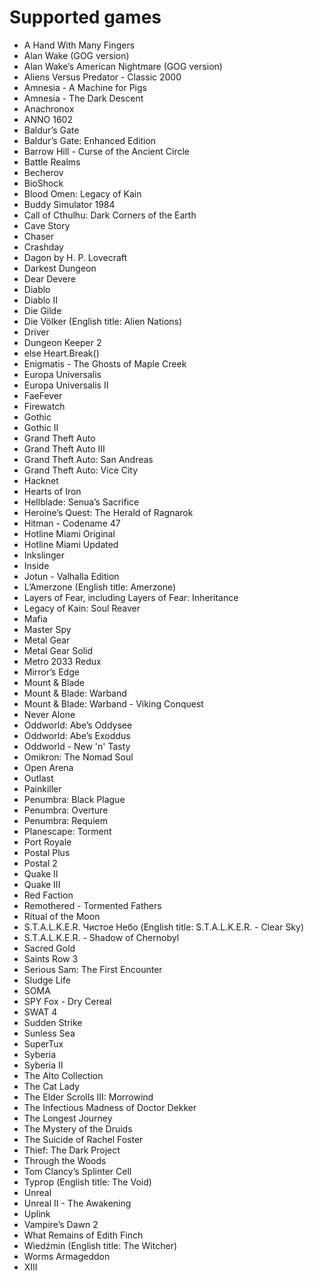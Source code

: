 Supported games
===============

- A Hand With Many Fingers
- Alan Wake (GOG version)
- Alan Wake’s American Nightmare (GOG version)
- Aliens Versus Predator - Classic 2000
- Amnesia - A Machine for Pigs
- Amnesia - The Dark Descent
- Anachronox
- ANNO 1602
- Baldur’s Gate
- Baldur’s Gate: Enhanced Edition
- Barrow Hill - Curse of the Ancient Circle
- Battle Realms
- Becherov
- BioShock
- Blood Omen: Legacy of Kain
- Buddy Simulator 1984
- Call of Cthulhu: Dark Corners of the Earth
- Cave Story
- Chaser
- Crashday
- Dagon by H. P. Lovecraft
- Darkest Dungeon
- Dear Devere
- Diablo
- Diablo II
- Die Gilde
- Die Völker (English title: Alien Nations)
- Driver
- Dungeon Keeper 2
- else Heart.Break()
- Enigmatis - The Ghosts of Maple Creek
- Europa Universalis
- Europa Universalis II
- FaeFever
- Firewatch
- Gothic
- Gothic II
- Grand Theft Auto
- Grand Theft Auto III
- Grand Theft Auto: San Andreas
- Grand Theft Auto: Vice City
- Hacknet
- Hearts of Iron
- Hellblade: Senua’s Sacrifice
- Heroine’s Quest: The Herald of Ragnarok
- Hitman - Codename 47
- Hotline Miami Original
- Hotline Miami Updated
- Inkslinger
- Inside
- Jotun - Valhalla Edition
- L’Amerzone (English title: Amerzone)
- Layers of Fear, including Layers of Fear: Inheritance
- Legacy of Kain: Soul Reaver
- Mafia
- Master Spy
- Metal Gear
- Metal Gear Solid
- Metro 2033 Redux
- Mirror’s Edge
- Mount & Blade
- Mount & Blade: Warband
- Mount & Blade: Warband - Viking Conquest
- Never Alone
- Oddworld: Abe’s Oddysee
- Oddworld: Abe’s Exoddus
- Oddworld - New 'n' Tasty
- Omikron: The Nomad Soul
- Open Arena
- Outlast
- Painkiller
- Penumbra: Black Plague
- Penumbra: Overture
- Penumbra: Requiem
- Planescape: Torment
- Port Royale
- Postal Plus
- Postal 2
- Quake II
- Quake III
- Red Faction
- Remothered - Tormented Fathers
- Ritual of the Moon
- S.T.A.L.K.E.R. Чистое Небо (English title: S.T.A.L.K.E.R. - Clear Sky)
- S.T.A.L.K.E.R. - Shadow of Chernobyl
- Sacred Gold
- Saints Row 3
- Serious Sam: The First Encounter
- Sludge Life
- SOMA
- SPY Fox - Dry Cereal
- SWAT 4
- Sudden Strike
- Sunless Sea
- SuperTux
- Syberia
- Syberia II
- The Alto Collection
- The Cat Lady
- The Elder Scrolls III: Morrowind
- The Infectious Madness of Doctor Dekker
- The Longest Journey
- The Mystery of the Druids
- The Suicide of Rachel Foster
- Thief: The Dark Project
- Through the Woods
- Tom Clancy’s Splinter Cell
- Тургор (English title: The Void)
- Unreal
- Unreal II - The Awakening
- Uplink
- Vampire’s Dawn 2
- What Remains of Edith Finch
- Wiedźmin (English title: The Witcher)
- Worms Armageddon
- XIII
